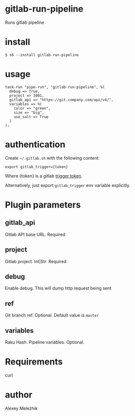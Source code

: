 # gitlab-run-pipeline

Runs gitlab pipeline

# install

    $ s6 --install gitlab-run-pipeline

# usage

    task-run "pipe-run", "gitlab-run-pipeline", %(
      debug => True,
      project => 1001,
      gitlab_api => "https://git.company.com/api/v4/",
      variables => %(
        color => "green",
        size => "big",
        use_salt => True
      )
    );

# authentication

Create `~/.gitlab.sh` with the following content:

    export gitlab_trigger={token}

Where {token} is a gitlab [trigger token](https://docs.gitlab.com/ee/ci/triggers/#trigger-token).

Alternatively, just export `gitlab_trigger` env variable explicitly.

# Plugin parameters

## gitlab_api

Gitlab API base URL. Required

## project

Gitlab project. Int|Str. Required

## debug

Enable debug. This will dump http request being sent

## ref

Git branch ref. Optional. Default value is `master`

## variables

Raku Hash. Pipeline variables. Optional.

# Requirements

curl

# author

Alexey Melezhik



